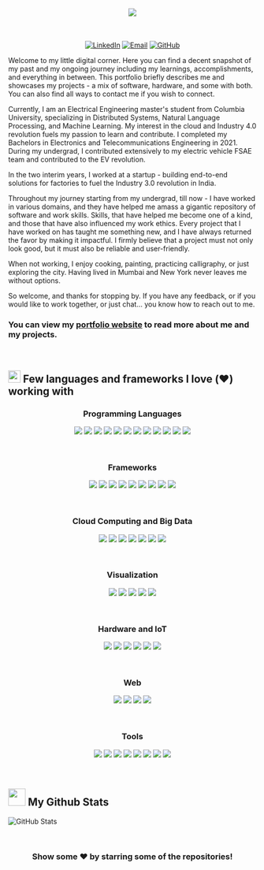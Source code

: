 
<div id="name">

<h1 align="center">
    <!-- <a href="https://git.io/typing-svg"> -->
    <a href="https://benahalkar.github.io/">
        <img src="https://readme-typing-svg.herokuapp.com/?lines=Hello,+There!+👋;नमस्ते+(Namaste);This+is+Harsh+BENAHALKAR;Nice+to+meet+you!&center=true&size=30&pause=1500&color=#36BCF7FF&vCenter=true&background=000000">
    </a>
</h1>

<br>

</div>

<div align="center">

[![LinkedIn](https://img.shields.io/badge/LinkedIn-0077B5?style=for-the-badge&logo=linkedin&logoColor=white)](https://www.linkedin.com/in/harsh-benahalkar/)
[![Email](https://img.shields.io/badge/Email-D14836?style=for-the-badge&logo=gmail&logoColor=white)](mailto:hb2776@columbia.edu)
[![GitHub](https://img.shields.io/badge/GitHub-100000?style=for-the-badge&logo=github&logoColor=white)](https://github.com/benahalkar/)
</div>


<div id="about">

Welcome to my little digital corner. Here you can find a decent snapshot of my past and my ongoing journey including my learnings, accomplishments, and everything in between. This portfolio briefly describes me and showcases my projects - a mix of software, hardware, and some with both. You can also find all ways to contact me if you wish to connect.<br>

Currently, I am an Electrical Engineering master's student from Columbia University, specializing in Distributed Systems, Natural Language Processing, and Machine Learning. My interest in the cloud and Industry 4.0 revolution fuels my passion to learn and contribute. I completed my Bachelors in Electronics and Telecommunications Engineering in 2021. During my undergrad, I contributed extensively to my electric vehicle FSAE team and contributed to the EV revolution.<br>

In the two interim years, I worked at a startup - building end-to-end solutions for factories to fuel the Industry 3.0 revolution in India.<br> 

Throughout my journey starting from my undergrad, till now - I have worked in various domains, and they have helped me amass a gigantic repository of software and work skills. Skills, that have helped me become one of a kind, and those that have also influenced my work ethics. Every project that I have worked on has taught me something new, and I have always returned the favor by making it impactful. I firmly believe that a project must not only look good, but it must also be reliable and user-friendly.<br>  

When not working, I enjoy cooking, painting, practicing calligraphy, or just exploring the city. Having lived in Mumbai and New York never leaves me without options.<br>

So welcome, and thanks for stopping by. If you have any feedback, or if you would like to work together, or just chat... you know how to reach out to me.

</div>

<div id="links">

### You can view my <a href="https://benahalkar.github.io/" target="_blank">portfolio website</a> to read more about me and my projects.
</div>


<br>

<div id="skills_text">
    
## <img src="https://media2.giphy.com/media/QssGEmpkyEOhBCb7e1/giphy.gif?cid=ecf05e47a0n3gi1bfqntqmob8g9aid1oyj2wr3ds3mg700bl&rid=giphy.gif" width ="25"><b> Few languages and frameworks I love (❤️) working with</b>

</div>



<div align="center">

### Programming Languages

<a href="https://www.python.org/"><img src="https://img.shields.io/badge/Python-3776AB?style=flat&logo=python&logoColor=white" /></a>
<a href="https://jupyter.org/"><img src="https://img.shields.io/badge/Jupyter-F37626?style=flat&logo=jupyter&logoColor=white" /></a>
<a href="https://www.r-project.org/"><img src="https://img.shields.io/badge/R-276DC3?style=flat&logo=R&logoColor=white" /></a>
<a href="https://www.cprogramming.com/"><img src="https://img.shields.io/badge/C-A8B9CC?style=flat&logo=C&logoColor=white" /></a>
<a href="https://www.mysql.com/"><img src="https://img.shields.io/badge/SQL-003B57?style=flat&logo=SQLite&logoColor=white" /></a>
<a href="https://cplusplus.com/"><img src="https://img.shields.io/badge/C++-00599C?style=flat&logo=cplusplus&logoColor=white" /></a>
<a href="https://www.vim.org/"><img src="https://img.shields.io/badge/Vim-019733?style=flat&logo=Vim&logoColor=white" /></a>
<a href="https://www.mathworks.com/products/matlab.html"><img src="https://img.shields.io/badge/MATLAB-276DC3?style=flat&logoColor=white" /></a>
<a href="https://www.markdownguide.org/"><img src="https://img.shields.io/badge/Markdown-000000?style=flat&logo=Markdown&logoColor=white" /></a>
<a href="https://www.gnu.org/software/bash/"><img src="https://img.shields.io/badge/GNU_Bash-4EAA25?style=flat&logo=GNUbash&logoColor=white" /></a>
<a href="https://www.java.com/en/"><img src="https://img.shields.io/badge/Java-5382a1?style=flat&logo=coffeescript&logoColor=white" /></a>
<a href="https://www.javascript.com/"><img src="https://img.shields.io/badge/JavaScript-F7DF1E?style=flat&logo=JavaScript&logoColor=black" /></a>

<br>

### Frameworks

<a href="https://pytorch.org/"><img src="https://img.shields.io/badge/PyTorch-EE4C2C?style=flat&logo=PyTorch&logoColor=white" /></a>
<a href="https://www.tensorflow.org/"><img src="https://img.shields.io/badge/TensorFlow-FF6F00?style=flat&logo=TensorFlow&logoColor=white" /></a>
<a href="https://keras.io/"><img src="https://img.shields.io/badge/Keras-D00000?style=flat&logo=Keras&logoColor=white" /></a>
<a href="https://huggingface.co/"><img src="https://img.shields.io/badge/Hugging_Face-FFD21E?style=flat&logo=HuggingFace&logoColor=black" /></a>
<a href="https://dondebonair.github.io/slack-machine/"><img src="https://img.shields.io/badge/Slack_Machine-4A154B?style=flat&logo=Slack&logoColor=white" /></a>
<a href="https://opencv.org/"><img src="https://img.shields.io/badge/OpenCV-5C3EE8?style=flat&logo=OpenCV&logoColor=white" /></a>
<a href="https://scikit-learn.org/stable/"><img src="https://img.shields.io/badge/Scikit_Learn-F7931E?style=flat&logo=scikitlearn&logoColor=white" /></a>
<a href="https://numpy.org/"><img src="https://img.shields.io/badge/NumPy-013243?style=flat&logo=NumPy&logoColor=white" /></a>
<a href="https://pandas.pydata.org/"><img src="https://img.shields.io/badge/Pandas-150458?style=flat&logo=Pandas&logoColor=white" /></a>

<br>

### Cloud Computing and Big Data

<a href="https://cloud.google.com/"><img src="https://img.shields.io/badge/Google_Cloud_Platform-4285F4?style=flat&logo=GoogleCloud&logoColor=white" /></a>
<a href="https://aws.amazon.com"><img src="https://img.shields.io/badge/Amazon_Web_Services-232F3E?style=flat&logo=AmazonWebServices&logoColor=white" /></a>
<a href="https://airflow.apache.org/"><img src="https://img.shields.io/badge/Apache_Airflow-017CEE?style=flat&logo=ApacheAirflow&logoColor=black" /></a>
<a href="https://hadoop.apache.org/"><img src="https://img.shields.io/badge/Apache_Hadoop-66CCFF?style=flat&logo=ApacheHadoop&logoColor=black" /></a>
<a href="https://jquery.com/"><img src="https://img.shields.io/badge/jQuery-0769AD?style=flat&logo=jQuery&logoColor=white" /></a>
<a href="https://www.postgresql.org/"><img src="https://img.shields.io/badge/PostgreSQL-4169E1?style=flat&logo=PostgreSQL&logoColor=white" /></a>
<a href="https://beam.apache.org/"><img src="https://img.shields.io/badge/Apache_Beam-F09D13?style=flat&logo=barmenia&logoColor=white" /></a>

<br>

### Visualization

<a href="https://matplotlib.org/"><img src="https://img.shields.io/badge/Matplotlib-1f77b4?style=flat&logo=ubuntumate&logoColor=white" /></a>
<a href="https://plotly.com/"><img src="https://img.shields.io/badge/Plotly-3F4F75?style=flat&logo=Plotly&logoColor=white" /></a>
<a href="https://grafana.com/"><img src="https://img.shields.io/badge/Grafana-F46800?style=flat&logo=Grafana&logoColor=white" /></a>
<a href="https://d3js.org/"><img src="https://img.shields.io/badge/D3-F9A03C?style=flat&logo=D3&logoColor=white" /></a>
<a href="https://processing.org/"><img src="https://img.shields.io/badge/Processing-006699?style=flat&logo=ProcessingFoundation&logoColor=white" /></a>

<br>

### Hardware and IoT

<a href="https://www.arduino.cc/"><img src="https://img.shields.io/badge/Arduino-00878F?style=flat&logo=Arduino&logoColor=white" /></a>
<a href="https://www.altium.com/"><img src="https://img.shields.io/badge/Altium_Designer-A5915F?style=flat&logo=AltiumDesigner&logoColor=white" /></a>
<a href="https://www.raspberrypi.com/"><img src="https://img.shields.io/badge/Raspberry_Pi-A22846?style=flat&logo=RaspberryPi&logoColor=white" /></a>
<a href="https://www.debian.org/"><img src="https://img.shields.io/badge/Debian-A81D33?style=flat&logo=Debian&logoColor=white" /></a>
<a href="https://ifttt.com/"><img src="https://img.shields.io/badge/IFTTT-000000?style=flat&logo=IFTTT&logoColor=white" /></a>
<a href="https://www.labcenter.com/"><img src="https://img.shields.io/badge/Proteus-1C79B3?style=flat&logo=Proteus&logoColor=white" /></a>

<br>

### Web

<a href="https://nodejs.org/en"><img src="https://img.shields.io/badge/NodeJS-5FA04E?style=flat&logo=nodedotjs&logoColor=white" /></a>
<a href="https://www.w3.org/"><img src="https://img.shields.io/badge/HTML-E34F26?style=flat&logo=HTML5&logoColor=white" /></a>
<a href="https://www.w3.org/"><img src="https://img.shields.io/badge/CSS-1572B6?style=flat&logo=CSS3&logoColor=white" /></a>
<a href="https://nodered.org/"><img src="https://img.shields.io/badge/Node--RED-8F0000?style=flat&logo=NodeRED&logoColor=white" /></a>

<br>

### Tools

<a href="https://www.ibm.com/z/linux"><img src="https://img.shields.io/badge/Linux-FCC624?style=flat&logo=Linux&logoColor=black" /></a>
<a href="https://code.visualstudio.com/"><img src="https://img.shields.io/badge/VS Code-2F80ED?style=flat&logo=vscodium&logoColor=white" /></a>
<a href="https://git-scm.com/"><img src="https://img.shields.io/badge/Git-F05032?style=flat&logo=Git&logoColor=white" /></a>
<a href="https://www.docker.com/"><img src="https://img.shields.io/badge/Docker-2496ED?style=flat&logo=Docker&logoColor=white" /></a>
<a href="https://github.com/"><img src="https://img.shields.io/badge/GitHub-181717?style=flat&logo=GitHub&logoColor=white" /></a>
<a href="https://www.putty.org/"><img src="https://img.shields.io/badge/Python-3776AB?style=flat&logo=python&logoColor=white" /></a>
<a href="https://filezilla-project.org/"><img src="https://img.shields.io/badge/FileZilla-BF0000?style=flat&logo=FileZilla&logoColor=white" /></a>
<a href="https://insomnia.rest/"><img src="https://img.shields.io/badge/Insomnia-4000BF?style=flat&logo=Insomnia&logoColor=white" /></a>

</div>

<br>


## <img src="https://media.giphy.com/media/iY8CRBdQXODJSCERIr/giphy.gif" width="35"><b> My Github Stats </b>

<!-- Github Stats -->
<p align="left" style="display: flex; flex-wrap: wrap; gap: 10px;">
  <!-- GitHub Stats -->
  <img src="https://github-readme-stats.vercel.app/api?username=benahalkar&show_icons=true&count_private=true&include_all_commits=true&hide_rank=true&theme=github_dark&hide_border=true" alt="GitHub Stats" style="margin-right: 10px;" />

</p>

<br>

<div align="center">

### Show some ❤️ by starring some of the repositories!

</div>